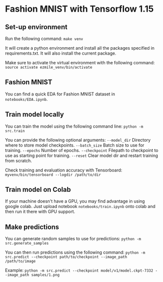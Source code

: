 # Fashion MNIST with Tensorflow 1.15

## Set-up environment

Run the following command:
```make venv```

It will create a python environment and install all the packages specified in requirements.txt. 
It will also install the current package.

Make sure to activate the virtual environment with the following command:
```source activate ezmile_venv/bin/activate```

## Fashion MNIST

You can find a quick EDA for Fashion MNIST dataset in ```notebooks/EDA.ipynb```.

## Train model locally

You can train the model using the following command line:
```python -m src.train```

You can provide the following optional arguments:
 ```--model_dir``` Directory where to store model checkpoints.
 ```--batch_size``` Batch size to use for training.
 ```--epochs``` Number of epochs.
 ```--checkpoint``` Filepath to checkpoint to use as starting point for training.
 ```--reset``` Clear model dir and restart training from scratch.

Check training and evaluation accuracy with Tensorboard:
```myvenv/bin/tensorboard --logdir /path/to/dir```

## Train model on Colab

If your machine doesn't have a GPU, you may find advantage in using google colab.
Just upload notebook ```notebooks/train.ipynb``` onto colab and then run it there with GPU support.

## Make predictions

You can generate random samples to use for predictions:
```python -m src.generate_samples```

You can then run predictions using the following command:
```python -m src.predict --checkpoint path/to/checkpoint --image_path /path/to/image```

Example:
```python -m src.predict --checkpoint model/v1/model.ckpt-7332 --image_path samples/1.png```
